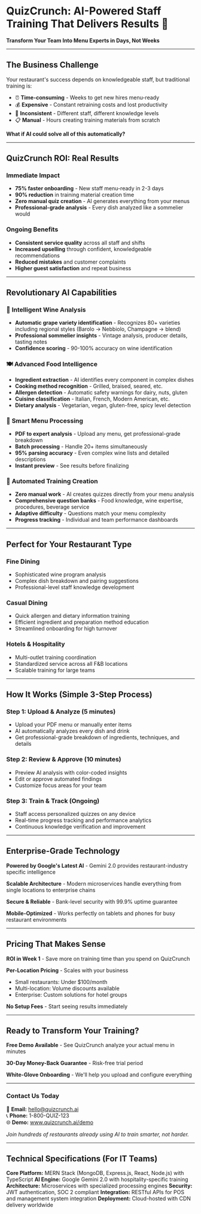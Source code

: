 # QuizCrunch: AI-Powered Staff Training That Delivers Results 🚀

**Transform Your Team Into Menu Experts in Days, Not Weeks**

---

## The Business Challenge

Your restaurant's success depends on knowledgeable staff, but traditional training is:

- ⏰ **Time-consuming** - Weeks to get new hires menu-ready
- 💰 **Expensive** - Constant retraining costs and lost productivity
- 🎯 **Inconsistent** - Different staff, different knowledge levels
- 📋 **Manual** - Hours creating training materials from scratch

**What if AI could solve all of this automatically?**

---

## QuizCrunch ROI: Real Results

### Immediate Impact

- **75% faster onboarding** - New staff menu-ready in 2-3 days
- **90% reduction** in training material creation time
- **Zero manual quiz creation** - AI generates everything from your menus
- **Professional-grade analysis** - Every dish analyzed like a sommelier would

### Ongoing Benefits

- **Consistent service quality** across all staff and shifts
- **Increased upselling** through confident, knowledgeable recommendations
- **Reduced mistakes** and customer complaints
- **Higher guest satisfaction** and repeat business

---

## Revolutionary AI Capabilities

### 🍷 **Intelligent Wine Analysis**

- **Automatic grape variety identification** - Recognizes 80+ varieties including regional styles (Barolo → Nebbiolo, Champagne → blend)
- **Professional sommelier insights** - Vintage analysis, producer details, tasting notes
- **Confidence scoring** - 90-100% accuracy on wine identification

### 🍽️ **Advanced Food Intelligence**

- **Ingredient extraction** - AI identifies every component in complex dishes
- **Cooking method recognition** - Grilled, braised, seared, etc.
- **Allergen detection** - Automatic safety warnings for dairy, nuts, gluten
- **Cuisine classification** - Italian, French, Modern American, etc.
- **Dietary analysis** - Vegetarian, vegan, gluten-free, spicy level detection

### 📱 **Smart Menu Processing**

- **PDF to expert analysis** - Upload any menu, get professional-grade breakdown
- **Batch processing** - Handle 20+ items simultaneously
- **95% parsing accuracy** - Even complex wine lists and detailed descriptions
- **Instant preview** - See results before finalizing

### 🎯 **Automated Training Creation**

- **Zero manual work** - AI creates quizzes directly from your menu analysis
- **Comprehensive question banks** - Food knowledge, wine expertise, procedures, beverage service
- **Adaptive difficulty** - Questions match your menu complexity
- **Progress tracking** - Individual and team performance dashboards

---

## Perfect for Your Restaurant Type

### **Fine Dining**

- Sophisticated wine program analysis
- Complex dish breakdown and pairing suggestions
- Professional-level staff knowledge development

### **Casual Dining**

- Quick allergen and dietary information training
- Efficient ingredient and preparation method education
- Streamlined onboarding for high turnover

### **Hotels & Hospitality**

- Multi-outlet training coordination
- Standardized service across all F&B locations
- Scalable training for large teams

---

## How It Works (Simple 3-Step Process)

### Step 1: Upload & Analyze (5 minutes)

- Upload your PDF menu or manually enter items
- AI automatically analyzes every dish and drink
- Get professional-grade breakdown of ingredients, techniques, and details

### Step 2: Review & Approve (10 minutes)

- Preview AI analysis with color-coded insights
- Edit or approve automated findings
- Customize focus areas for your team

### Step 3: Train & Track (Ongoing)

- Staff access personalized quizzes on any device
- Real-time progress tracking and performance analytics
- Continuous knowledge verification and improvement

---

## Enterprise-Grade Technology

**Powered by Google's Latest AI** - Gemini 2.0 provides restaurant-industry specific intelligence

**Scalable Architecture** - Modern microservices handle everything from single locations to enterprise chains

**Secure & Reliable** - Bank-level security with 99.9% uptime guarantee

**Mobile-Optimized** - Works perfectly on tablets and phones for busy restaurant environments

---

## Pricing That Makes Sense

**ROI in Week 1** - Save more on training time than you spend on QuizCrunch

**Per-Location Pricing** - Scales with your business

- Small restaurants: Under $100/month
- Multi-location: Volume discounts available
- Enterprise: Custom solutions for hotel groups

**No Setup Fees** - Start seeing results immediately

---

## Ready to Transform Your Training?

**Free Demo Available** - See QuizCrunch analyze your actual menu in minutes

**30-Day Money-Back Guarantee** - Risk-free trial period

**White-Glove Onboarding** - We'll help you upload and configure everything

---

### Contact Us Today

📧 **Email:** hello@quizcrunch.ai  
📞 **Phone:** 1-800-QUIZ-123  
🌐 **Demo:** www.quizcrunch.ai/demo

_Join hundreds of restaurants already using AI to train smarter, not harder._

---

## Technical Specifications (For IT Teams)

**Core Platform:** MERN Stack (MongoDB, Express.js, React, Node.js) with TypeScript
**AI Engine:** Google Gemini 2.0 with hospitality-specific training
**Architecture:** Microservices with specialized processing engines
**Security:** JWT authentication, SOC 2 compliant
**Integration:** RESTful APIs for POS and management system integration
**Deployment:** Cloud-hosted with CDN delivery worldwide
